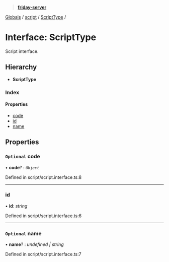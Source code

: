 > **[friday-server](../README.md)**

[Globals](../globals.md) / [script](../modules/script.md) / [ScriptType](script.scripttype.md) /

# Interface: ScriptType

Script interface.

## Hierarchy

* **ScriptType**

### Index

#### Properties

* [code](script.scripttype.md#optional-code)
* [id](script.scripttype.md#id)
* [name](script.scripttype.md#optional-name)

## Properties

### `Optional` code

• **code**? : *`Object`*

Defined in script/script.interface.ts:8

___

###  id

• **id**: *string*

Defined in script/script.interface.ts:6

___

### `Optional` name

• **name**? : *undefined | string*

Defined in script/script.interface.ts:7